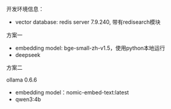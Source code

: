 开发环境信息：
- vector database: redis server 7.9.240, 带有redisearch模块

方案一

- embedding model: bge-small-zh-v1.5，使用python本地运行
- deepseek

方案二

ollama 0.6.6
- embedding model：nomic-embed-text:latest
- qwen3:4b

